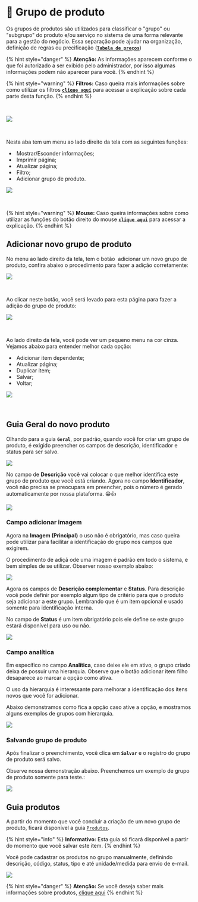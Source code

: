 # 🧩 Grupo de produto

Os grupos de produtos são utilizados para classificar o "grupo" ou "subgrupo" do produto e/ou serviço no sistema de uma forma relevante para a gestão do negócio. Essa separação pode ajudar na organização, definição de regras ou precificação ([**`Tabela de preços`**](/erp-v2/funcionalidades/parametrizacoes/tabelas_precos))

{% hint style="danger" %}
**Atenção:** As informações aparecem conforme o que foi autorizado a ser exibido pelo administrador, por isso algumas informações podem não aparecer para você.
{% endhint %}

{% hint style="warning" %}
**Filtros:** Caso queira mais informações sobre como utilizar os filtros [**`clique aqui`**](/erp-v2/primeiro_acesso/filtros.md) para acessar a explicação sobre cada parte desta função.
{% endhint %}

<br>

![](/erp-v2/assets/funcionalidades/grupo_produto/aba_grupo_produto.gif)

<br>

Nesta aba tem um menu ao lado direito da tela com as seguintes funções:

- <img src="/erp-v2/assets/icon_exibir.png" alt="" data-size="line"> Mostrar/Esconder informações;
- <img src="/erp-v2/assets/icon_imprimir.png" alt="" data-size="line"> Imprimir página;
- <img src="/erp-v2/assets/icon_atualizar.png" alt="" data-size="line"> Atualizar página;
- <img src="/erp-v2/assets/icon_filtro.png" alt="" data-size="line"> Filtro;
- <img src="/erp-v2/assets/icon_add.png" alt="" data-size="line"> Adicionar grupo de produto.

![](/erp-v2/assets/funcionalidades/grupo_produto/aba_grupo_produto_menu.png)

<br>

{% hint style="warning" %}
**Mouse:** Caso queira informações sobre como utilizar as funções do botão direito do mouse [**`clique aqui`**](/erp-v2/primeiro_acesso/atalhos_internos#menu-botao-direito-do-mouse) para acessar a explicação.
{% endhint %}

## Adicionar novo grupo de produto

No menu ao lado direito da tela, tem o botão <img src="/erp-v2/assets/icon_add.png" alt="" data-size="line"> adicionar um novo grupo de produto, confira abaixo o procedimento para fazer a adição corretamente:

![](/erp-v2/assets/funcionalidades/grupo_produto/aba_grupo_produto_add.png)

<br>

Ao clicar neste botão, você será levado para esta página para fazer a adição do grupo de produto:

![](/erp-v2/assets/funcionalidades/grupo_produto/aba_grupo_produto_add_inicio.png)

<br>

Ao lado direito da tela, você pode ver um pequeno menu na cor cinza. Vejamos abaixo para entender melhor cada opção:

- <img src="/erp-v2/assets/icon_add.png" alt="" data-size="line"> Adicionar item dependente;
- <img src="/erp-v2/assets/icon_atualizar.png" alt="" data-size="line"> Atualizar página;
- <img src="/erp-v2/assets/icon_duplicar.png" alt="" data-size="line"> Duplicar item;
- <img src="/erp-v2/assets/icon_salvar.png" alt="" data-size="line"> Salvar;
- <img src="/erp-v2/assets/icon_voltar.png" alt="" data-size="line"> Voltar;

![](/erp-v2/assets/funcionalidades/grupo_produto/aba_grupo_produto_add_menu.png)

<br>

## Guia Geral do novo produto

Olhando para a guia **`Geral`**, por padrão, quando você for criar um grupo de produto, é exigido preencher os campos de descrição, identificador e status para ser salvo.

![](/erp-v2/assets/funcionalidades/grupo_produto/aba_grupo_produto_add_produto_itens.png)

No campo de **Descrição** você vai colocar o que melhor identifica este grupo de produto que você está criando. Agora no campo **Identificador**, você não precisa se preocupara em preencher, pois o número é gerado automaticamente por nossa plataforma. 😁👍

![](/erp-v2/assets/funcionalidades/grupo_produto/aba_grupo_produto_add_produto_campos_descricao_identificador.png)

### Campo adicionar imagem

Agora na **Imagem (Principal)** o uso não é obrigatório, mas caso queira pode utilizar para facilitar a identificação do grupo nos campos que exigirem.

O procedimento de adiçã ode uma imagem é padrão em todo o sistema, e bem simples de se utilizar. Observer nosso exemplo abaixo:

![](/erp-v2/assets/funcionalidades/grupo_produto/aba_grupo_produto_add_produto_campos_imagem.gif)

Agora os campos de **Descrição complementar** e **Status**. Para descrição você pode definir por exemplo algum tipo de critério para que o produto seja adicionar a este grupo. Lembrando que é um item opcional e usado somente para identificação interna. 

No campo de **Status** é um item obrigatório pois ele define se este grupo estará disponível para uso ou não.

![](/erp-v2/assets/funcionalidades/grupo_produto/aba_grupo_produto_add_produto_campos_descricao_status.png)

### Campo analítica

Em específico no campo **Analítica**, caso deixe ele em ativo, o grupo criado deixa de possuir uma hierarquia. Observe que o botão adicionar item filho desaparece ao marcar a opção como ativa.

O uso da hierarquia é interessante para melhorar a identificação dos itens novos que você for adicionar.

Abaixo demonstramos como fica a opção caso ative a opção, e mostramos alguns exemplos de grupos com hierarquia.

![](/erp-v2/assets/funcionalidades/grupo_produto/aba_grupo_produto_add_produto_campo_analitica.gif)

### Salvando grupo de produto

Após finalizar o preenchimento, você clica em **`Salvar`** e o registro do grupo de produto será salvo. 

Observe nossa demonstração abaixo. Preenchemos um exemplo de grupo de produto somente para teste.:

![](/erp-v2/assets/funcionalidades/grupo_produto/aba_grupo_produto_add_produto_salvar.gif)

## Guia produtos

A partir do momento que você concluir a criação de um novo grupo de produto, ficará disponível a guia [`Produtos`](/erp-v2/funcionalidades/produtos_servicos/produtos.md).

{% hint style="info" %}
**Informativo:** Esta guia só ficará disponível a partir do momento que você salvar este item.
{% endhint %}

Você pode cadastrar os produtos no grupo manualmente, definindo descrição, código, status, tipo e até unidade/medida para envio de e-mail.

![](/erp-v2/assets/funcionalidades/grupo_produto/aba_grupo_produto_add_produto_guia_estoque.png)

{% hint style="danger" %}
**Atenção:** Se você deseja saber mais informações sobre produtos, [clique aqui](/erp-v2/funcionalidades/produtos_servicos/produtos.md)
{% endhint %}

<br>